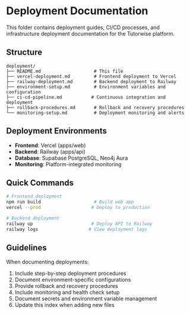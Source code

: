 # Deployment Documentation

This folder contains deployment guides, CI/CD processes, and infrastructure deployment documentation for the Tutorwise platform.

## Structure

```
deployment/
├── README.md                    # This file
├── vercel-deployment.md         # Frontend deployment to Vercel
├── railway-deployment.md        # Backend deployment to Railway
├── environment-setup.md         # Environment variables and configuration
├── ci-cd-pipeline.md           # Continuous integration and deployment
├── rollback-procedures.md       # Rollback and recovery procedures
└── monitoring-setup.md          # Deployment monitoring and alerts
```

## Deployment Environments

- **Frontend**: Vercel (apps/web)
- **Backend**: Railway (apps/api)
- **Database**: Supabase PostgreSQL, Neo4j Aura
- **Monitoring**: Platform-integrated monitoring

## Quick Commands

```bash
# Frontend deployment
npm run build                    # Build web app
vercel --prod                   # Deploy to production

# Backend deployment
railway up                      # Deploy API to Railway
railway logs                   # View deployment logs
```

## Guidelines

When documenting deployments:
1. Include step-by-step deployment procedures
2. Document environment-specific configurations
3. Provide rollback and recovery procedures
4. Include monitoring and health check setup
5. Document secrets and environment variable management
6. Update this index when adding new files